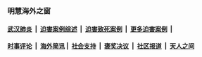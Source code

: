 
### 明慧海外之窗

####  [武汉肺炎](indexes/365.md?t=01050700) &nbsp;|&nbsp;  [迫害案例综述](indexes/328.md?t=01050700) &nbsp;|&nbsp; [迫害致死案例](indexes/277.md?t=01050700)  &nbsp;|&nbsp; [更多迫害案例](indexes/81.md?t=01050700)  &nbsp;|&nbsp; 
####  [时事评论](indexes/251.md?t=01050700) &nbsp;|&nbsp; [海外简讯](indexes/245.md?t=01050700)&nbsp;|&nbsp;  [社会支持](indexes/140.md?t=01050700) &nbsp;|&nbsp; [褒奖决议](indexes/282.md?t=01050700) &nbsp;|&nbsp; [社区报道](indexes/91.md?t=01050700)  &nbsp;|&nbsp; [天人之间](indexes/78.md?t=01050700) 

